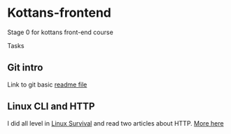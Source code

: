 # Kottans-frontend
Stage 0 for kottans front-end course

Tasks

## Git intro
Link to git basic [readme file](https://github.com/Labsik/kottans-frontend/blob/main/01-git_basics/git_basics.md)

## Linux CLI and HTTP

I did all level in [Linux Survival](https://linuxsurvival.com/linux-tutorial-quiz-4/) and read two articles about HTTP.
[More here](https://github.com/Labsik/kottans-frontend/blob/main/02-linux_cli_http/linux_http.md)
